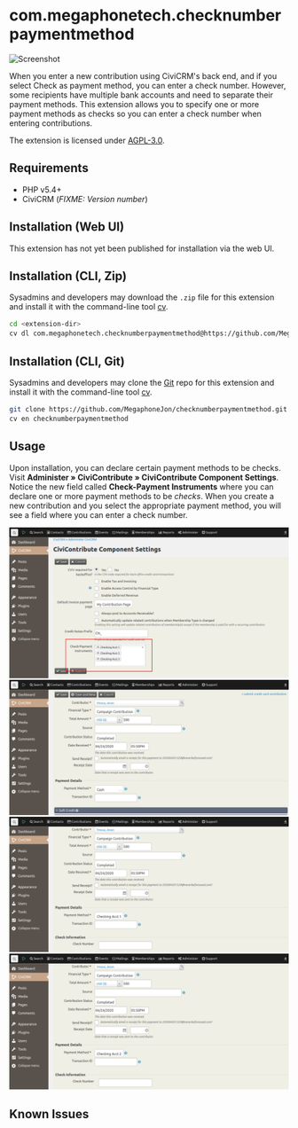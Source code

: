 # com.megaphonetech.checknumberpaymentmethod

![Screenshot](/images/screenshot.png)

When you enter a new contribution using CiviCRM's back end, and if you select Check as payment method, you can enter a check number. However, some recipients have multiple bank accounts and need to separate their payment methods. This extension allows you to specify one or more payment methods as checks so you can enter a check number when entering contributions.

The extension is licensed under [AGPL-3.0](LICENSE.txt).

## Requirements

* PHP v5.4+
* CiviCRM (*FIXME: Version number*)

## Installation (Web UI)

This extension has not yet been published for installation via the web UI.

## Installation (CLI, Zip)

Sysadmins and developers may download the `.zip` file for this extension and
install it with the command-line tool [cv](https://github.com/civicrm/cv).

```bash
cd <extension-dir>
cv dl com.megaphonetech.checknumberpaymentmethod@https://github.com/MegaphoneJon/checknumberpaymentmethod/archive/master.zip
```

## Installation (CLI, Git)

Sysadmins and developers may clone the [Git](https://en.wikipedia.org/wiki/Git) repo for this extension and
install it with the command-line tool [cv](https://github.com/civicrm/cv).

```bash
git clone https://github.com/MegaphoneJon/checknumberpaymentmethod.git
cv en checknumberpaymentmethod
```

## Usage

Upon installation, you can declare certain payment methods to be checks. Visit **Administer » CiviContribute » CiviContribute Component Settings**. Notice the new field called **Check-Payment Instruments** where you can declare one or more payment methods to be *checks*. When you create a new contribution and you select the appropriate payment method, you will see a field where you can enter a check number.

![Screenshot of CiviContribute Component Settings screen](/images/Screenshot_CiviContribute-Component-Settings.png)
![Screenshot of user adding a cash contribution, note there is no field for check number](/images/cash-contribution.png)
![Screenshot of user adding contribution to checking account, note the field for check number](/images/checking-1-contribution.png)
![Screenshot of user adding contribution to a second checking account, also with a field for check number](/images/checking-2-contribution.png)

## Known Issues
